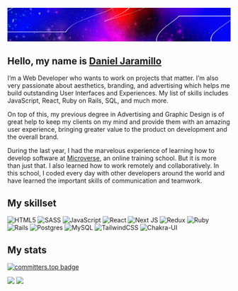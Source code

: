 [![](./bannerGH.jpg)](https://d4nielj.me/links)

## Hello, my name is [Daniel Jaramillo](https://d4nielj.me/links)

<p>I’m a Web Developer who wants to work on projects that matter. I’m also very passionate about aesthetics, branding, and advertising which helps me build outstanding User Interfaces and Experiences. My list of skills includes JavaScript, React, Ruby on Rails, SQL, and much more.</p>


<p>On top of this, my previous degree in Advertising and Graphic Design is of great help to keep my clients on my mind and provide them with an amazing user experience, bringing greater value to the product on development and the overall brand.</p>


<p>During the last year, I had the marvelous experience of learning how to develop software at <a href="https://www.microverse.org/" target="_blank">Microverse</a>, an online training school. But it is more than just that. I also learned how to work remotely and collaboratively. In this school, I coded every day with other developers around the world and have learned the important skills of communication and teamwork.</p>

## My skillset

![HTML5](https://img.shields.io/badge/html5-%23E34F26.svg?style=for-the-badge&logo=html5&logoColor=white)
![SASS](https://img.shields.io/badge/SASS-hotpink.svg?style=for-the-badge&logo=SASS&logoColor=white)
![JavaScript](https://img.shields.io/badge/javascript-%23323330.svg?style=for-the-badge&logo=javascript&logoColor=%23F7DF1E)
![React](https://img.shields.io/badge/react-%2320232a.svg?style=for-the-badge&logo=react&logoColor=%2361DAFB)
![Next JS](https://img.shields.io/badge/Next-black?style=for-the-badge&logo=next.js&logoColor=white)
![Redux](https://img.shields.io/badge/redux-%23593d88.svg?style=for-the-badge&logo=redux&logoColor=white)
![Ruby](https://img.shields.io/badge/ruby-%23CC342D.svg?style=for-the-badge&logo=ruby&logoColor=white)
![Rails](https://img.shields.io/badge/rails-%23CC0000.svg?style=for-the-badge&logo=ruby-on-rails&logoColor=white)
![Postgres](https://img.shields.io/badge/postgres-%23316192.svg?style=for-the-badge&logo=postgresql&logoColor=white)
![MySQL](https://img.shields.io/badge/mysql-%2300f.svg?style=for-the-badge&logo=mysql&logoColor=white)
![TailwindCSS](https://img.shields.io/badge/tailwindcss-%2338B2AC.svg?style=for-the-badge&logo=tailwind-css&logoColor=white)
![Chakra-UI](https://img.shields.io/badge/Chakra--UI-319795?style=for-the-badge&logo=chakra-ui&logoColor=white)



## My stats
[![committers.top badge](https://user-badge.committers.top/colombia_public/D4nielJ.svg)](https://user-badge.committers.top/colombia_public/D4nielJ)

<div>
  <img src="https://github-readme-stats.vercel.app/api?username=D4nielJ&show_icons=true&?count_private=true?&theme=dark" />
  <img src="https://github-readme-stats.vercel.app/api/top-langs/?username=d4nielj&layout=compact&theme=dark" />
</div>
